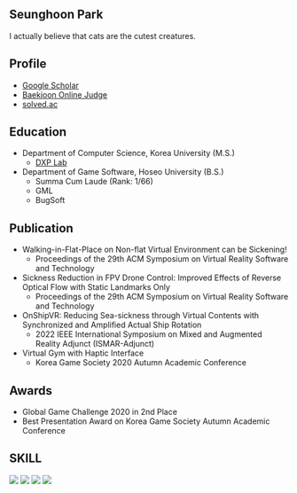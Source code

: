 ## Seunghoon Park
I actually believe that cats are the cutest creatures.

## Profile
- [Google Scholar](https://scholar.google.com/citations?user=d3wF17UAAAAJ&hl=ko)
- [Baekjoon Online Judge](https://www.acmicpc.net/user/hoonforalice)
- [solved.ac](https://solved.ac/profile/hoonforalice)

## Education
- Department of Computer Science, Korea University (M.S.)
  - [DXP Lab](https://dxp.korea.ac.kr/)
- Department of Game Software, Hoseo University (B.S.)
  - Summa Cum Laude (Rank: 1/66)
  - GML
  - BugSoft

## Publication
- Walking-in-Flat-Place on Non-flat Virtual Environment can be Sickening!
  - Proceedings of the 29th ACM Symposium on Virtual Reality Software and Technology
- Sickness Reduction in FPV Drone Control: Improved Effects of Reverse Optical Flow with Static Landmarks Only
  - Proceedings of the 29th ACM Symposium on Virtual Reality Software and Technology
- OnShipVR: Reducing Sea-sickness through Virtual Contents with Synchronized and Amplified Actual Ship Rotation
  - 2022 IEEE International Symposium on Mixed and Augmented Reality Adjunct (ISMAR-Adjunct)
- Virtual Gym with Haptic Interface
  - Korea Game Society 2020 Autumn Academic Conference 

## Awards
- Global Game Challenge 2020 in 2nd Place
- Best Presentation Award on Korea Game Society Autumn Academic Conference
  
<h2 align="left"><b>SKILL</b></h2>
<p align="left">
  
<img src="https://img.shields.io/badge/C/C++-%2300599C.svg?style=for-the-badge&logo=c%2B%2B&logoColor=white"/>
<img src="https://img.shields.io/badge/c%23-%2300599C.svg?style=for-the-badge&logo=c-sharp&logoColor=white"/>
<img src="https://img.shields.io/badge/unity-%23313131.svg?style=for-the-badge&logo=unity&logoColor=white"/>
<img src="https://img.shields.io/badge/unrealengine-%23313131.svg?style=for-the-badge&logo=unrealengine&logoColor=white"/>
  </p>
